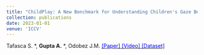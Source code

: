 ```yaml
---
title: "ChildPlay: A New Benchmark for Understanding Children's Gaze Behaviour"
collection: publications
date: 2023-01-01
venue: 'ICCV'
---
```

Tafasca S. \*, __Gupta A.__ \*, Odobez J.M. [<span style="color:blue"> [Paper] </span>](https://arxiv.org/abs/2307.01630) [<span style="color:blue"> [Video] </span>](https://drive.google.com/file/d/1s0qt3ZzyuKh72c98AKX2NNuAdur-YJvH/view?usp=drive_link) [<span style="color:blue"> [Dataset] </span>](https://www.idiap.ch/fr/recherche/donnees/childplay-gaze)
